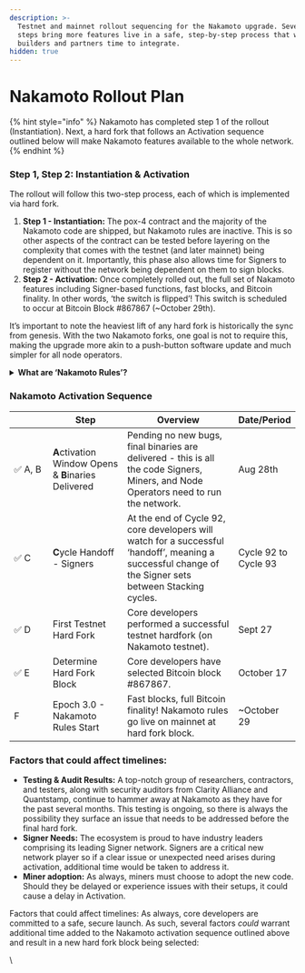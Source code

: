 ```yaml
---
description: >-
  Testnet and mainnet rollout sequencing for the Nakamoto upgrade. Several key
  steps bring more features live in a safe, step-by-step process that will give
  builders and partners time to integrate.
hidden: true
---
```


# Nakamoto Rollout Plan

{% hint style="info" %}
Nakamoto has completed step 1 of the rollout (Instantiation). Next, a hard fork that follows an Activation sequence outlined below will make Nakamoto features available to the whole network.&#x20;
{% endhint %}

### Step 1, Step 2: Instantiation & Activation

The rollout will follow this two-step process, each of which is implemented via hard fork. &#x20;

1. **Step 1 - Instantiation:** The pox-4 contract and the majority of the Nakamoto code are shipped, but Nakamoto rules are inactive. This is so other aspects of the contract can be tested before layering on the complexity that comes with the testnet (and later mainnet) being dependent on it. Importantly, this phase also allows time for Signers to register without the network being dependent on them to sign blocks.
2. **Step 2 - Activation:** Once completely rolled out, the full set of Nakamoto features including Signer-based functions, fast blocks, and Bitcoin finality. In other words, ‘the switch is flipped’! This switch is scheduled to occur at Bitcoin Block #867867 (\~October 29th).

It’s important to note the heaviest lift of any hard fork is historically the sync from genesis. With the two Nakamoto forks, one goal is not to require this, making the upgrade more akin to a push-button software update and much simpler for all node operators.

<details>

<summary><strong>What are ‘Nakamoto Rules’?</strong></summary>

Nakamoto rules are the logic that makes Nakamoto different than the version before it called Stacks 2.4. The key difference is that under Nakamoto, block validation logic requires Signers to sign the blocks to be confirmed as anchor blocks. At Step 1 (Instantiation), this logic, or the ‘Nakamoto Rules’ remains inactive, meaning the network follows the block validation rules of Stacks 2.4. Once the testnet (and later mainnet) reaches Activation, the network switches to running these Nakamoto rules and all the features we’re excited about go live for everybody.

</details>

### Nakamoto Activation Sequence

<table><thead><tr><th width="106"></th><th width="169">Step	</th><th width="319">Overview	</th><th>Date/Period</th></tr></thead><tbody><tr><td>✅ A, B</td><td><strong>A</strong>ctivation Window Opens &#x26; <strong>B</strong>inaries Delivered</td><td>Pending no new bugs, final binaries are delivered - this is all the code Signers, Miners, and Node Operators need to run the network.</td><td>Aug 28th</td></tr><tr><td>✅ C</td><td><strong>C</strong>ycle Handoff - Signers</td><td>At the end of Cycle 92, core developers will watch for a successful ‘handoff’, meaning a successful change of the Signer sets between Stacking cycles.</td><td>Cycle 92 to Cycle 93</td></tr><tr><td>✅ D</td><td>First Testnet Hard Fork</td><td>Core developers performed a successful testnet hardfork (on Nakamoto testnet).</td><td>Sept 27</td></tr><tr><td>✅ E</td><td>Determine Hard Fork Block</td><td>Core developers have selected Bitcoin block #867867.</td><td>October 17</td></tr><tr><td>F</td><td>Epoch 3.0 - Nakamoto Rules Start</td><td>Fast blocks, full Bitcoin finality! Nakamoto rules go live on mainnet at hard fork block.</td><td>~October 29</td></tr></tbody></table>

### Factors that could affect timelines:

* **Testing & Audit Results:** A top-notch group of researchers, contractors, and testers, along with security auditors from Clarity Alliance and Quantstamp, continue to hammer away at Nakamoto as they have for the past several months. This testing is ongoing, so there is always the possibility they surface an issue that needs to be addressed before the final hard fork.
* **Signer Needs:** The ecosystem is proud to have industry leaders comprising its leading Signer network. Signers are a critical new network player so if a clear issue or unexpected need arises during activation, additional time would be taken to address it.
* **Miner adoption:** As always, miners must choose to adopt the new code. Should they be delayed or experience issues with their setups, it could cause a delay in Activation.

Factors that could affect timelines: As always, core developers are committed to a safe, secure launch. As such, several factors _could_ warrant additional time added to the Nakamoto activation sequence outlined above and result in a new hard fork block being selected:

\
